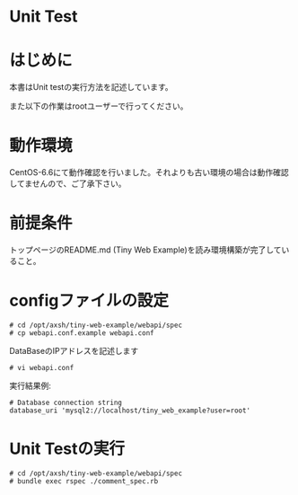# Unit Test

# はじめに

本書はUnit testの実行方法を記述しています。

また以下の作業はrootユーザーで行ってください。

# 動作環境

CentOS-6.6にて動作確認を行いました。それよりも古い環境の場合は動作確認してませんので、ご了承下さい。

# 前提条件

トップページのREADME.md (Tiny Web Example)を読み環境構築が完了していること。

# configファイルの設定

```
# cd /opt/axsh/tiny-web-example/webapi/spec
# cp webapi.conf.example webapi.conf
```

DataBaseのIPアドレスを記述します
```
# vi webapi.conf
```

実行結果例:
```
# Database connection string
database_uri 'mysql2://localhost/tiny_web_example?user=root'
```

# Unit Testの実行

```
# cd /opt/axsh/tiny-web-example/webapi/spec
# bundle exec rspec ./comment_spec.rb
``` 
